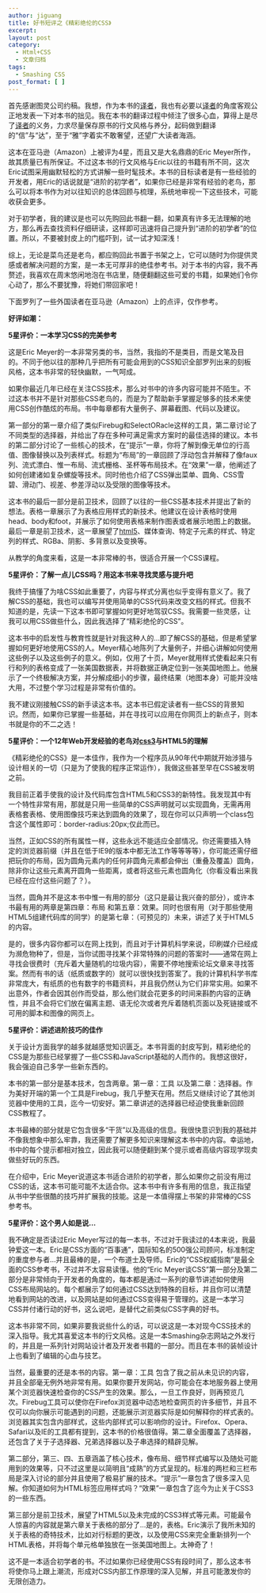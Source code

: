 ```yaml
---
author: jiguang
title: 好书短评之《精彩绝伦的CSS》
excerpt:
layout: post
category:
  - Html+CSS
  - 文章归档
tags:
  - Smashing CSS
post_format: [ ]
---
```

首先感谢图灵公司约稿。我想，作为本书的[译者][1]，我也有必要以[译者][1]的角度客观公正地发表一下对本书的拙见。我在本书的翻译过程中倾注了很多心血，算得上是尽了[译者][1]的义务，力求尽量保存原书的行文风格与养分，起码做到翻译的“信”与“达”，至于“雅”字着实不敢奢望，还望广大读者海涵。

这本在亚马逊（Amazon）上被评为4星，而且又是大名鼎鼎的Eric Meyer所作，故其质量已有所保证。不过这本书的行文风格与Eric以往的书籍有所不同，这次Eric试图采用幽默轻松的方式讲解一些时髦技术。本书的目标读者是有一些经验的开发者，用Eric的话说就是“进阶的初学者”，如果你已经是非常有经验的老鸟，那么可以将本书作为对以往知识的总体回顾与梳理，系统地审视一下这些技术，可能收获会更多。

对于初学者，我的建议是也可以先购回此书翻一翻，如果真有许多无法理解的地方，那么再去查找资料仔细研读，这样即可迅速将自己提升到“进阶的初学者”的位置。所以，不要被封皮上的门槛吓到，试一试才知深浅！

综上，无论是菜鸟还是老鸟，都应购回此书置于书架之上，它可以随时为你提供灵感或者解决问题的方案，是一本无可厚非的绝佳参考书。对于本书的内容，我不再赘述，我喜欢在周末悠闲地泡在书店里，随便翻翻这些可爱的书籍，如果她们令你心动了，那么不要犹豫，将她们带回家吧！

下面罗列了一些外国读者在亚马逊（Amazon）上的点评，仅作参考。

**好评如潮：**

**5星评价：一本学习CSS的完美参考**

这是Eric Meyer的一本非常另类的书，当然，我指的不是类目，而是文笔及目的。不同于他以往的那种几乎把所有可能会用到的CSS知识全部罗列出来的刻板风格，这本书非常的轻快幽默，一气呵成。

如果你最近几年已经在关注CSS技术，那么对书中的许多内容可能并不陌生。不过这本书并不是针对那些CSS老鸟的，而是为了帮助新手掌握足够多的技术来使用CSS创作酷炫的布局。书中每章都有大量例子、屏幕截图、代码以及建议。

第一部分的第一章介绍了类似Firebug和SelectORacle这样的工具，第二章讨论了不同类型的选择器，并给出了存在多种可满足需求方案时的最佳选择的建议。本书的第二部分讨论了一些核心的技术，在“提示”一章，你将了解到像无单位的行高值、图像替换以及列表样式。标题为“布局”的一章回顾了浮动包含并解释了像faux列、流式漂白、惟一布局、流式栅格、圣杯等布局技术。在“效果”一章，他阐述了如何创建诸如复杂螺旋等技术。同时他也介绍了CSS弹出菜单、圆角、CSS雪碧、滑动门、视差、参差浮动以及受限的图像等技术。

这本书的最后一部分是前卫技术，回顾了以往的一些CSS基本技术并提出了新的想法。表格一章展示了为表格应用样式的新技术。他建议在设计表格时使用head、body和foot，并展示了如何使用表格来制作图表或者展示地图上的数据。最后一章是前卫技术，这一章展望了[html5][2]、媒体查询、特定子元素的样式、特定列的样式、RGBa、阴影、多背景以及变换等。

从教学的角度来看，这是一本非常棒的书，很适合开展一个CSS课程。

**5星评价：了解一点儿CSS吗？用这本书来寻找灵感与提升吧**

我终于搞懂了为啥CSS如此重要了，内容与样式分离也似乎变得有意义了。我了解CSS的基础，我也可以编写并使用简单的CSS代码来改变文档的样式。但我不知道的是，先读一下这本书即可掌握如何更好地驾驭CSS。我需要一些灵感，让我可以用CSS做些什么，因此我选择了“精彩绝伦的CSS”。

这本书中的启发性与教育性就是针对我这种人的…即了解CSS的基础，但是希望掌握如何更好地使用CSS的人。Meyer精心地陈列了大量例子，并细心讲解如何使用这些例子以及这些例子的意义。例如，仅用了十页，Meyer就用样式使看起来只有行和列的表格变成了一张美国数据表，并将数据正确定位到一张美国地图上。他展示了一个终极解决方案，并分解成细小的步骤，最终结果（地图本身）可能并没啥大用，不过整个学习过程是非常有价值的。

我不建议刚接触CSS的新手读这本书。这本书已假定读者有一些CSS的背景知识。然而，如果你已掌握一些基础，并在寻找可以应用在你网页上的新点子，则本书就是你的不二之选！

**5星评价：一个12年Web开发经验的老鸟对[css3][3]与HTML5的理解**

《精彩绝伦的CSS》是一本佳作，我作为一个程序员从90年代中期就开始涉猎与设计相关的一切（只是为了使我的程序正常运作），我做这些甚至早在CSS被发明之前。

我目前正着手使我的设计及代码库包含HTML5和CSS3的新特性。我发现其中有一个特性非常有用，那就是只用一些简单的CSS声明就可以实现圆角，无需再用表格套表格、使用图像技巧来达到圆角的效果了，现在你可以只声明一个class包含这个属性即可：border-radius:20px;仅此而已。

当然，正如CSS的所有属性一样，这些永远不能适应全部情况。你还需要插入特定的浏览器前缀（并且在低于IE9的版本中都无法工作等等等等），你可能还需仔细把玩你的布局，因为圆角元素内的任何非圆角元素都会伸出（重叠及覆盖）圆角，除非你让这些元素离开圆角一些距离，或者将这些元素也圆角化（你看没看出来我已经在应付这些问题了？）。

当然，圆角并不是这本书中惟一有用的部分（这只是最让我兴奋的部分），或许本书最有用的两章是第四章：布局 和第五章：效果。同时也很有用（对于那些使用HTML5组建代码库的同学）的是第七章：（可预见的）未来，讲述了关于HTML5的内容。

是的，很多内容你都可以在网上找到，而且对于计算机科学来说，印刷媒介已经成为濒危物种了，但是，当你试图寻找某个非常特殊的问题的答案时——通常在网上寻找会很费时（充斥着大量随机的垃圾内容），需要不停地搜索论坛文章来寻找答案。然而有书的话（纸质或数字的）就可以很快找到答案了。我的计算机科学书库非常庞大，有纸质的也有数字的书籍资料，并且我仍然认为它们非常实用。如果不出意外，作者会因其创作而受益，那么他们就会花更多的时间来斟酌内容的正确性，并且不会将它们放在偏离主题、语无伦次或者充斥着随机页面以及死链接或不可用的脚本和图像的网页上。

**5星评价：讲述进阶技巧的佳作**

关于设计方面我学的越多就越感觉知识匮乏。本书背面的封皮写到，精彩绝伦的CSS是为那些已经掌握了一些CSS和JavaScript基础的人而作的。我想这很好，我会强迫自己多学一些新东西的。

本书的第一部分是基本技术，包含两章。第一章：工具 以及第二章：选择器。作为美好开端的第一个工具是Firebug，我几乎整天在用。然后又继续讨论了其他浏览器中使用的工具，迄今一切安好。第二章讲述的选择器已经迫使我重新回顾CSS教程了。

本书最棒的部分就是它包含很多“干货”以及高级的信息。我很快意识到我的基础并不像我想象中那么牢靠，我还需要了解更多知识来理解这本书中的内容。幸运地，书中的每个提示都相对独立，因此我可以随便翻到某个提示或者高级内容现学现卖做些好玩的东西。

在介绍中，Eric Meyer说道这本书适合进阶的初学者，那么如果你之前没有用过CSS的话，这本书可能可能不太适合你。这本书中有许多有用的信息，我正指望从书中学些很酷的技巧并扩展我的技能。这是一本值得摆上书架的非常棒的CSS参考书。

**5星评价：这个男人如是说…**

我不确定是否读过Eric Meyer写过的每一本书，不过对于我读过的4本来说，我最钟爱这一本。Eric是CSS方面的“百事通”，国际知名的500强公司顾问，标准制定的重度参与者…并且最棒的是，一个布道士及导师。Eric的“CSS权威指南”是最全面的CSS参考书，不过并不太容易读懂。他的“Eric Meyer谈CSS”第一部分及第二部分是非常倾向于开发者的角度的，每本都是通过一系列的章节讲述如何使用CSS布局网站的。每个都展示了如何通过CSS达到特殊的目标，并且你可以清楚地看到网站的改进，以及网站是如何通过CSS变得易于管理的。这是一本学习CSS并付诸行动的好书，这么说吧，是替代之前类似CSS字典的好书。

这本书非常不同，如果非要我说些什么的话，可以说这是一本对现今CSS技术的深入指导。我尤其喜爱这本书的行文风格。这是一本Smashing杂志网站之外发行的，并且是一系列针对网站设计者及开发者书籍的一部分。而且在本书的装帧设计上也看到了编辑的心血与技艺。

当然，最重要的还是本书的内容。第一章：工具 包含了我之前从未见识的内容，并且全部毫无例外地非常有用。如果你要开发网站，你可能会在本地服务器上使用某个浏览器快速检查你的CSS产生的效果。那么，一旦工作良好，则再预览几次。Firebug工具可以使你在Firefox浏览器中动态地检查网页的许多细节，并且不仅可以向你展示可能遇到的问题，还能展示浏览器实际是如何解释你的样式表的。浏览器其实包含内部样式，这些内部样式可以影响你的设计。Firefox、Opera、Safari以及IE的工具都有提到，这本书的价格很值得。第二章全面覆盖了选择器，还包含了关于子选择器、兄弟选择器以及子串选择的精辟见解。

第二部分，第三、四、五章涵盖了核心技术，像布局、细节样式编写以及随处可能用到的效果等，只不过这里是以简明且“成熟”的方式呈现的。标准的两栏和三栏布局是深入讨论的部分并且使用了极易扩展的技术。“提示”一章包含了很多深入见解。你知道如何为HTML标签应用样式吗？“效果”一章包含了迄今为止关于CSS3的一些东西。

第三部分是前卫技术，展望了HTML5以及未完成的CSS3样式等元素。可能最令人惊喜的内容就是第六章关于表格的部分了…是的，表格。Eric演示了我所未知的关于表格的奇特技术，比如对行标题的更改，以及使用CSS来完全重新排列一个HTML表格，并将每个单元格单独放在一张美国地图上。太神奇了！

这不是一本适合初学者的书。不过如果你已经使用CSS有段时间了，那么这本书将使你马上跟上潮流，形成对CSS内部工作原理的深入见解，并且可能激发你的无限创造力。

 [1]: http://www.44ux.com "译者"
 [2]: http://44ux.com/index.php/tag/html5/ "html5"
 [3]: http://44ux.com/index.php/tag/css3/ "css3"